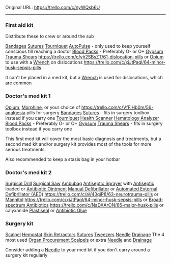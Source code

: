 

Original URL: https://trello.com/c/nyWQsb6U

---

### First aid kit

Distribute these to crew or around the sub

[Bandages](../Items/Bandages.md)
[Sutures](../Items/Sutures.md)
[Tourniquet](../Items/Tourniquet.md)
[AutoPulse](../Items/AutoPulse.md) - only used to keep yourself conscious till reaching a doctor
[Blood Packs](../Items/Blood%20Packs.md) - Preferably O- or O+
[Gypsum](../Items/Gypsum.md)
[Trauma Shears](../Items/Trauma%20Shears.md)
https://trello.com/c/vh2SBsZT/61-dislocation-pills or [Opium](../Items/Opium.md) to use with a [Wrench](../Items/Wrench.md) on dislocations
https://trello.com/c/xjJtPaql/64-minor-husk-sepsis-pills

It can't be placed in a med kit, but a [Wrench](../Items/Wrench.md) is used for dislocations, which are common

### Doctor's med kit 1

[Opium](../Items/Opium.md), [Morphine](../Items/Morphine.md), or your choice of https://trello.com/c/VfFlHb0m/56-analgesia pills for surgery
[Bandages](../Items/Bandages.md)
[Sutures](../Items/Sutures.md) - fits in surgery toolbox instead if you carry one
[Tourniquet](../Items/Tourniquet.md)
[Health Scanner](../Items/Health%20Scanner.md)
[Hematology Analyzer](../Items/Hematology%20Analyzer.md)
[Blood Packs](../Items/Blood%20Packs.md) - Preferably O- or O+
[Gypsum](../Items/Gypsum.md)
[Trauma Shears](../Items/Trauma%20Shears.md) - fits in surgery toolbox instead if you carry one

This first med kit will cover the most basic diagnosis and treatments, but a second med kit and/or surgery kit provides most of the tools for more serious treatments.

Also recommended to keep a stasis bag in your hotbar

### Doctor's med kit 2

[Surgical Drill](../Items/Surgical%20Drill.md)
[Surgical Saw](../Items/Surgical%20Saw.md)
[Ambubag](../Items/Ambubag.md)
[Antiseptic Sprayer](../Items/Antiseptic%20Sprayer.md) with [Antiseptic](../Items/Antiseptic.md) loaded or [Antibiotic Ointment](../Items/Antibiotic%20Ointment.md)
[Manual Defibrillator](../Items/Manual%20Defibrillator.md) or [Automated External Defibrillator (AED)](../Items/Automated%20External%20Defibrillator%20(AED).md)
https://trello.com/c/aV43qiP8/63-neurotrauma-pills or [Mannitol](../Items/Mannitol.md)
https://trello.com/c/xjJtPaql/64-minor-husk-sepsis-pills or [Broad-spectrum Antibiotics](../Items/Broad-spectrum%20Antibiotics.md)
https://trello.com/c/NaDXArON/65-major-husk-pills or calyxanide
[Plastiseal](../Items/Plastiseal.md)  or [Antibiotic Glue](../Items/Antibiotic%20Glue.md)

### Surgery kit

[Scalpel](../Items/Scalpel.md)
[Hemostat](../Items/Hemostat.md)
[Skin Retractors](../Items/Skin%20Retractors.md)
[Sutures](../Items/Sutures.md)
[Tweezers](../Items/Tweezers.md)
[Needle](../Items/Needle.md)
[Drainage](../Items/Drainage.md)
The 4 most used [Organ Procurement Scalpels](../Items/archived/Organ%20Procurement%20Scalpels.md) or extra [Needle](../Items/Needle.md) and [Drainage](../Items/Drainage.md)

Consider adding a [Needle](../Items/Needle.md) to your med kit if you don't carry around a surgery kit regularly